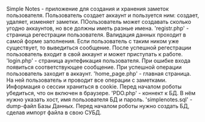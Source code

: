 Simple Notes - приложение для создания и хранения заметок пользователя. Пользователь создает аккаунт и пользуется ним: создает, удаляет, изменяет заметки. ПОользователь может создавать сколько угодно аккаунтов, но все должны иметь разные имена.
'registr.php' - страница регестрации пользователя. Валидация данных проходит в самой форме заполнения. Если пользователь с таким ником уже существует, то выведиться сообщение. После успешной регестрации пользователь входит в свой аккаунт и может приступать к работе.
'login.php' - страница аунтефикация пользователя. При ошибке входа появиться соответствующее сообщение. При успешной операции пользователь заходит в аккаунт.
'home_page.php' - главная страница. На ней пользователь и проводит все операции с заметками. Информация о сессии храниться в cookie. Перед началом роботы убедиться, что он включен в браузере.
'PDO.php' - коннект к БД. В нём нужно указать хост, имя пользователя БД и пароль. 
'simplenotes.sql' - dump-файл Базы Данных. Перед началом роботы нужно создать БД, сделав импорт файла в свою СУБД.
